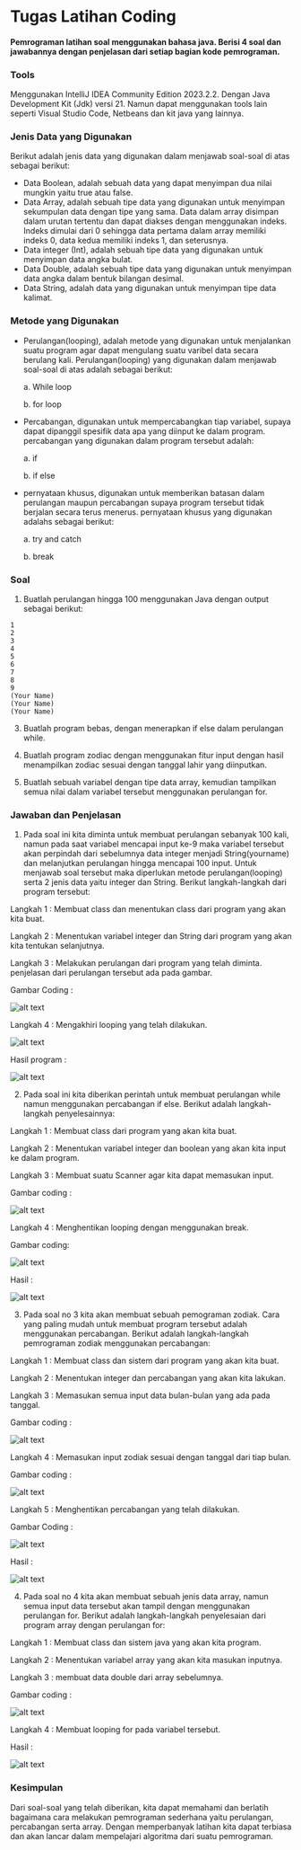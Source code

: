 # Tugas Latihan Coding

#### Pemrograman latihan soal menggunakan bahasa java. Berisi 4 soal dan jawabannya dengan penjelasan dari setiap bagian kode pemrograman.

### Tools

Menggunakan IntelliJ IDEA Community Edition 2023.2.2. Dengan Java Development Kit (Jdk) versi 21. Namun dapat menggunakan tools lain seperti Visual Studio Code, Netbeans dan kit java yang lainnya.

### Jenis Data yang Digunakan

Berikut adalah jenis data yang digunakan dalam menjawab soal-soal di atas sebagai berikut:

- Data Boolean, adalah sebuah data yang dapat menyimpan dua nilai mungkin yaitu true atau false.
- Data Array, adalah sebuah tipe data yang digunakan untuk menyimpan sekumpulan data dengan tipe yang sama. Data dalam array disimpan dalam urutan tertentu dan dapat diakses dengan menggunakan indeks. Indeks dimulai dari 0 sehingga data pertama dalam array memiliki indeks 0, data kedua memiliki indeks 1, dan seterusnya.
- Data integer (Int), adalah sebuah tipe data yang digunakan untuk menyimpan data angka bulat.
- Data Double, adalah sebuah tipe data yang digunakan untuk menyimpan data angka dalam bentuk bilangan desimal.
- Data String, adalah data yang digunakan untuk menyimpan tipe data kalimat.

### Metode yang Digunakan
- Perulangan(looping), adalah metode yang digunakan untuk menjalankan suatu program agar dapat mengulang suatu varibel data secara berulang kali. Perulangan(looping) yang digunakan dalam menjawab soal-soal di atas adalah sebagai berikut:
  
  a. While loop

  b. for loop

- Percabangan, digunakan untuk mempercabangkan tiap variabel, supaya dapat dipanggil spesifik data apa yang diinput ke dalam program. percabangan yang digunakan dalam program tersebut adalah:
  
  a. if

  b. if else

- pernyataan khusus, digunakan untuk memberikan batasan dalam perulangan maupun percabangan supaya program tersebut tidak berjalan secara terus menerus. pernyataan khusus yang digunakan adalahs sebagai berikut:
  
  a. try and catch

  b. break


### Soal
 1.  Buatlah perulangan hingga 100 menggunakan Java dengan output sebagai berikut:
    
    1
    2
    3
    4
    5
    6
    7
    8
    9
    (Your Name)
    (Your Name)
    (Your Name)

3.  Buatlah program bebas, dengan menerapkan if else dalam perulangan while.

4. Buatlah program zodiac dengan menggunakan fitur input dengan hasil menampilkan zodiac sesuai dengan tanggal lahir yang diinputkan.
5. Buatlah sebuah variabel dengan tipe data array, kemudian tampilkan semua nilai dalam variabel tersebut menggunakan perulangan for.

### Jawaban dan Penjelasan
1. Pada soal ini kita diminta untuk membuat perulangan sebanyak 100 kali, namun pada saat variabel mencapai input ke-9 maka variabel tersebut akan perpindah dari sebelumnya data integer menjadi String(yourname) dan melanjutkan perulangan hingga mencapai 100 input. Untuk menjawab soal tersebut maka diperlukan metode perulangan(looping) serta 2 jenis data yaitu integer dan String. Berikut langkah-langkah dari program tersebut:

Langkah 1 : Membuat class dan menentukan class dari program yang akan kita buat.

Langkah 2 : Menentukan variabel integer dan String dari program yang akan kita tentukan selanjutnya.

Langkah 3 : Melakukan perulangan dari program yang telah diminta.
            penjelasan dari perulangan tersebut ada pada gambar.
            
Gambar Coding : 

![alt text](https://github.com/HabibAlQodri/Tugas_Latihan_Coding/blob/main/Tugas_Coding/Ilustrasi_Coding/1.1.png?raw=true)

Langkah 4 : Mengakhiri looping yang telah dilakukan.

![alt text](https://github.com/HabibAlQodri/Tugas_Latihan_Coding/blob/main/Tugas_Coding/Ilustrasi_Coding/1.2.png?raw=true)

Hasil program : 

![alt text](https://github.com/HabibAlQodri/Tugas_Latihan_Coding/blob/main/Tugas_Coding/Ilustrasi_Coding/hasil_1.png?raw=true)




2. Pada soal ini kita diberikan perintah untuk membuat perulangan while namun menggunakan percabangan if else. Berikut adalah langkah-langkah penyelesainnya:

Langkah 1 : Membuat class dari program yang akan kita buat.

Langkah 2 : Menentukan variabel integer dan boolean yang akan kita input ke dalam program.

Langkah 3 : Membuat suatu Scanner agar kita dapat memasukan input.

Gambar coding : 

![alt text](https://github.com/HabibAlQodri/Tugas_Latihan_Coding/blob/main/Tugas_Coding/Ilustrasi_Coding/2.1.png?raw=true)

Langkah 4 : Menghentikan looping dengan menggunakan break.

Gambar coding:

![alt text](https://github.com/HabibAlQodri/Tugas_Latihan_Coding/blob/main/Tugas_Coding/Ilustrasi_Coding/2.2.png?raw=true)

Hasil : 

![alt text](https://github.com/HabibAlQodri/Tugas_Latihan_Coding/blob/main/Tugas_Coding/Ilustrasi_Coding/Hasil_2.png?raw=true)




3. Pada soal no 3 kita akan membuat sebuah pemograman zodiak. Cara yang paling mudah untuk membuat program tersebut adalah menggunakan percabangan. Berikut adalah langkah-langkah pemrograman zodiak menggunakan percabangan:

Langkah 1 : Membuat class dan sistem dari program yang akan kita buat.

Langkah 2 : Menentukan integer dan percabangan yang akan kita lakukan.

Langkah 3 : Memasukan semua input data bulan-bulan yang ada pada tanggal.

Gambar coding : 

![alt text](https://github.com/HabibAlQodri/Tugas_Latihan_Coding/blob/main/Tugas_Coding/Ilustrasi_Coding/3.1.png?raw=true)

Langkah 4 : Memasukan input zodiak sesuai dengan tanggal dari tiap bulan.

Gambar coding : 

![alt text](https://github.com/HabibAlQodri/Tugas_Latihan_Coding/blob/main/Tugas_Coding/Ilustrasi_Coding/3.2.png?raw=true)

Langkah 5 : Menghentikan percabangan yang telah dilakukan.

Gambar Coding : 

![alt text](https://github.com/HabibAlQodri/Tugas_Latihan_Coding/blob/main/Tugas_Coding/Ilustrasi_Coding/3.3.png?raw=true)

Hasil : 

![alt text](https://github.com/HabibAlQodri/Tugas_Latihan_Coding/blob/main/Tugas_Coding/Ilustrasi_Coding/Hasil_3.png?raw=true)




4. Pada soal no 4 kita akan membuat sebuah jenis data array, namun semua input data tersebut akan tampil dengan menggunakan perulangan for. Berikut adalah langkah-langkah penyelesaian dari program array dengan perulangan for:

Langkah 1 : Membuat class dan sistem java yang akan kita program.

Langkah 2 : Menentukan variabel array yang akan kita masukan inputnya.

Langkah 3 : membuat data double dari array sebelumnya.

Gambar coding : 

![alt text](https://github.com/HabibAlQodri/Tugas_Latihan_Coding/blob/main/Tugas_Coding/Ilustrasi_Coding/4.1.png?raw=true)

Langkah 4 : Membuat looping for pada variabel tersebut.

Hasil : 

![alt text](https://github.com/HabibAlQodri/Tugas_Latihan_Coding/blob/main/Tugas_Coding/Ilustrasi_Coding/Hasil_4.png?raw=true)

### Kesimpulan
Dari soal-soal yang telah diberikan, kita dapat memahami dan berlatih bagaimana cara melakukan pemrograman sederhana yaitu perulangan, percabangan serta array. Dengan memperbanyak latihan kita dapat terbiasa dan akan lancar dalam mempelajari algoritma dari suatu pemrograman.
